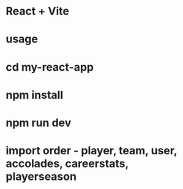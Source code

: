 # React + Vite

# usage

# cd my-react-app

# npm install

# npm run dev


# import order - player, team, user, accolades, careerstats, playerseason